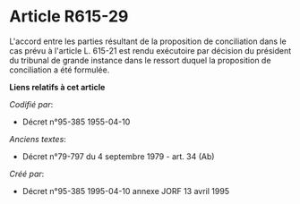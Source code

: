 # Article R615-29

L'accord entre les parties résultant de la proposition de conciliation dans le cas prévu à l'article L. 615-21 est rendu
exécutoire par décision du président du tribunal de grande instance dans le ressort duquel la proposition de conciliation a
été formulée.

**Liens relatifs à cet article**

_Codifié par_:

  - Décret n°95-385 1955-04-10

_Anciens textes_:

  - Décret n°79-797 du 4 septembre 1979 - art. 34 (Ab)

_Créé par_:

  - Décret n°95-385 1995-04-10 annexe JORF 13 avril 1995
